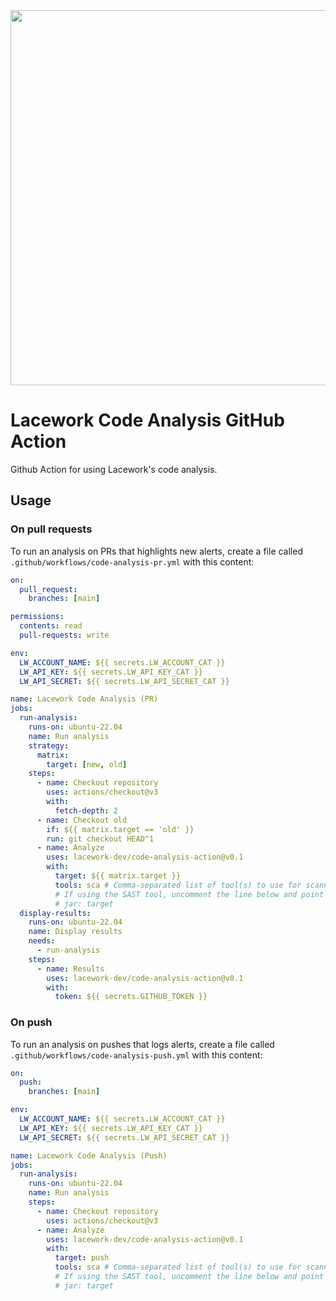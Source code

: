 <img src="https://techally-content.s3-us-west-1.amazonaws.com/public-content/lacework_logo_full.png" width="600">

# Lacework Code Analysis GitHub Action

Github Action for using Lacework's code analysis.

## Usage

### On pull requests

To run an analysis on PRs that highlights new alerts, create a file called `.github/workflows/code-analysis-pr.yml` with this content:

```yaml
on:
  pull_request:
    branches: [main]

permissions:
  contents: read
  pull-requests: write

env:
  LW_ACCOUNT_NAME: ${{ secrets.LW_ACCOUNT_CAT }}
  LW_API_KEY: ${{ secrets.LW_API_KEY_CAT }}
  LW_API_SECRET: ${{ secrets.LW_API_SECRET_CAT }}

name: Lacework Code Analysis (PR)
jobs:
  run-analysis:
    runs-on: ubuntu-22.04
    name: Run analysis
    strategy:
      matrix:
        target: [new, old]
    steps:
      - name: Checkout repository
        uses: actions/checkout@v3
        with:
          fetch-depth: 2
      - name: Checkout old
        if: ${{ matrix.target == 'old' }}
        run: git checkout HEAD^1
      - name: Analyze
        uses: lacework-dev/code-analysis-action@v0.1
        with:
          target: ${{ matrix.target }}
          tools: sca # Comma-separated list of tool(s) to use for scanning. Current options are sca and sast.
          # If using the SAST tool, uncomment the line below and point it to a built JAR for your project
          # jar: target
  display-results:
    runs-on: ubuntu-22.04
    name: Display results
    needs:
      - run-analysis
    steps:
      - name: Results
        uses: lacework-dev/code-analysis-action@v0.1
        with:
          token: ${{ secrets.GITHUB_TOKEN }}
```

### On push

To run an analysis on pushes that logs alerts, create a file called `.github/workflows/code-analysis-push.yml` with this content:

```yaml
on:
  push:
    branches: [main]

env:
  LW_ACCOUNT_NAME: ${{ secrets.LW_ACCOUNT_CAT }}
  LW_API_KEY: ${{ secrets.LW_API_KEY_CAT }}
  LW_API_SECRET: ${{ secrets.LW_API_SECRET_CAT }}

name: Lacework Code Analysis (Push)
jobs:
  run-analysis:
    runs-on: ubuntu-22.04
    name: Run analysis
    steps:
      - name: Checkout repository
        uses: actions/checkout@v3
      - name: Analyze
        uses: lacework-dev/code-analysis-action@v0.1
        with:
          target: push
          tools: sca # Comma-separated list of tool(s) to use for scanning. Current options are sca and sast.
          # If using the SAST tool, uncomment the line below and point it to a built JAR for your project
          # jar: target
```
